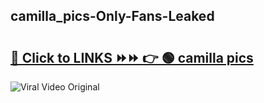 
 ## camilla_pics-Only-Fans-Leaked

# <h2><a href="https://clipsfans.com/camilla_pics&ref=git">🔗 Click to LINKS ⏩⏩ 👉 🟢 camilla pics </a></h2>

<a href="https://clipsfans.com/camilla_pics&ref=git" rel="nofollow" data-target="animated-image.originalLink"><img src="https://i.ibb.co.com/xMMVF88/686577567.gif" alt="Viral Video Original" style="max-width: 100%; display: inline-block;" data-target="animated-image.originalImage"></a>
